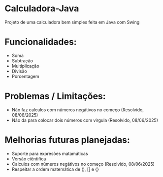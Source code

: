# Calculadora-Java
Projeto de uma calculadora bem simples feita em Java com Swing

# Funcionalidades:
- Soma
- Subtração
- Multiplicação
- Divisão
- Porcentagem

# Problemas / Limitações:
- Não faz calculos com números negátivos no começo (Resolvido, 08/06/2025)
- Não da para colocar dois números com virgula (Resolvido, 08/06/2025)

# Melhorias futuras planejadas:
- Suporte para expresões matamáticas
- Versão ciêntifica
- Calculos com números negátivos no começo (Resolvido, 08/06/2025)
- Respeitar a ordem matemática de (), [] e {}